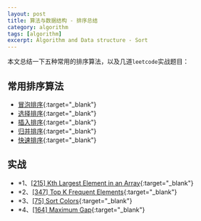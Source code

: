 ```yaml
---
layout: post
title: 算法与数据结构 - 排序总结
category: algorithm
tags: [algorithm]
excerpt: Algorithm and Data structure - Sort
---
```



本文总结一下五种常用的排序算法，以及几道`leetcode`实战题目：  


## 常用排序算法  

- [冒泡排序](http://yaoyichen.cn/algorithm/2020/05/16/sort-bubble.html){:target="_blank"}  
- [选择排序](http://yaoyichen.cn/algorithm/2020/05/16/sort-selection.html){:target="_blank"}  
- [插入排序](http://yaoyichen.cn/algorithm/2020/05/16/sort-insertion.html){:target="_blank"}  
- [归并排序](http://yaoyichen.cn/algorithm/2020/05/16/sort-merge.html){:target="_blank"}  
- [快速排序](http://yaoyichen.cn/algorithm/2020/05/16/sort-quick.html){:target="_blank"}  

## 实战  

- *1、[[215] Kth Largest Element in an Array](http://yaoyichen.cn/algorithm/2020/05/17/leetcode-215.html){:target="_blank"}  
- *2、[[347] Top K Frequent Elements](http://yaoyichen.cn/algorithm/2020/05/17/leetcode-347.html){:target="_blank"}  
- *3、[[75] Sort Colors](http://yaoyichen.cn/algorithm/2020/04/27/leetcode-75.html){:target="_blank"}  
- *4、[[164] Maximum Gap](http://yaoyichen.cn/algorithm/2020/07/03/leetcode-164.html){:target="_blank"}  


